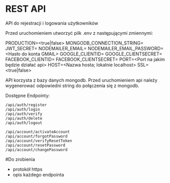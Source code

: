 # REST API
 API do rejestracji i logowania użytkowników

Przed uruchomieniem utworzyć pilk .env z następującymi zmiennymi:

PRODUCTION=<true|false>
MONGODB_CONNECTION_STRING=<Wygenerowany string przez mongodb>
JWT_SECRET=<Wygenerowany losowy string>
NODEMAILER_EMAIL=<E-mail do konta GMAIL>
NODEMAILER_EMAIL_PASSWORD=<Hasło do konta GMAIL>
GOOGLE_CLIENTID=<Client ID wygenerowany przez Google API>
GOOGLE_CLIENTSECRET=<Sekret wygenerowany przez Google API>
FACEBOOK_CLIENTID=<Client ID wygenerowany przez Facebook API>
FACEBOOK_CLIENTSECRET=<Sekret wygenerowany przez Facebook API>
PORT=<Port na jakim będzie działać api>
HOST=<Nazwa hosta; lokalnie localhost>
SSL=<true|false>
 
 API korzysta z bazy danych mongodb. Przed uruchomieniem api należy wygenerować odpowiedni string do połączenia się z mongodb.
 
 Dostępne Endpointy: 
 
    /api/auth/register
    /api/auth/login
    /api/auth/verify
    /api/auth/delete
    /api/auth/logout
 
    /api/account/activateAccount
    /api/account/forgotPassword
    /api/account/verifyResetToken
    /api/account/resetPassword
    /api/account/changePassword
 
 
 #Do zrobienia
 - protokół https
 - opis każdego endpointa
